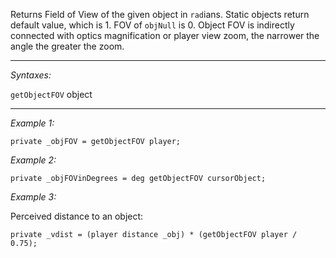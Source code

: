 Returns Field of View of the given object in `rad`ians. Static objects return default value, which is 1.
FOV of `objNull` is 0.
Object FOV is indirectly connected with optics magnification or player view zoom, the narrower the angle the greater the zoom.


---
*Syntaxes:*

`getObjectFOV` object

---
*Example 1:*

```sqf
private _objFOV = getObjectFOV player;
```

*Example 2:*

```sqf
private _objFOVinDegrees = deg getObjectFOV cursorObject;
```

*Example 3:*

Perceived distance to an object:

```sqf
private _vdist = (player distance _obj) * (getObjectFOV player / 0.75);
```